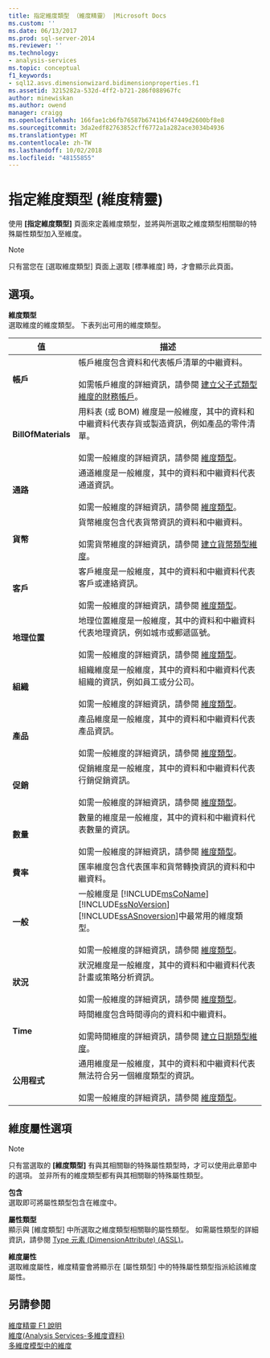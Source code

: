 ```yaml
---
title: 指定維度類型 （維度精靈） |Microsoft Docs
ms.custom: ''
ms.date: 06/13/2017
ms.prod: sql-server-2014
ms.reviewer: ''
ms.technology:
- analysis-services
ms.topic: conceptual
f1_keywords:
- sql12.asvs.dimensionwizard.bidimensionproperties.f1
ms.assetid: 3215282a-532d-4ff2-b721-286f088967fc
author: minewiskan
ms.author: owend
manager: craigg
ms.openlocfilehash: 166fae1cb6fb76587b6741b6f47449d2600bf8e8
ms.sourcegitcommit: 3da2edf82763852cff6772a1a282ace3034b4936
ms.translationtype: MT
ms.contentlocale: zh-TW
ms.lasthandoff: 10/02/2018
ms.locfileid: "48155855"
---
```

# <a name="specify-dimension-type-dimension-wizard"></a>指定維度類型 (維度精靈)
  使用 **[指定維度類型]** 頁面來定義維度類型，並將與所選取之維度類型相關聯的特殊屬性類型加入至維度。  
  
> [!NOTE]  
>  只有當您在 [選取維度類型] 頁面上選取 [標準維度] 時，才會顯示此頁面。  
  
## <a name="options"></a>選項。  
 **維度類型**  
 選取維度的維度類型。 下表列出可用的維度類型。  
  
|值|描述|  
|-----------|-----------------|  
|**帳戶**|帳戶維度包含資料和代表帳戶清單的中繼資料。<br /><br /> 如需帳戶維度的詳細資訊，請參閱 [建立父子式類型維度的財務帳戶](multidimensional-models/database-dimensions-finance-account-of-parent-child-type.md)。|  
|**BillOfMaterials**|用料表 (或 BOM) 維度是一般維度，其中的資料和中繼資料代表存貨或製造資訊，例如產品的零件清單。<br /><br /> 如需一般維度的詳細資訊，請參閱 [維度類型](multidimensional-models-olap-logical-dimension-objects/database-dimension-properties-types.md)。|  
|**通路**|通道維度是一般維度，其中的資料和中繼資料代表通道資訊。<br /><br /> 如需一般維度的詳細資訊，請參閱 [維度類型](multidimensional-models-olap-logical-dimension-objects/database-dimension-properties-types.md)。|  
|**貨幣**|貨幣維度包含代表貨幣資訊的資料和中繼資料。<br /><br /> 如需貨幣維度的詳細資訊，請參閱 [建立貨幣類型維度](multidimensional-models/database-dimensions-create-a-currency-type-dimension.md)。|  
|**客戶**|客戶維度是一般維度，其中的資料和中繼資料代表客戶或連絡資訊。<br /><br /> 如需一般維度的詳細資訊，請參閱 [維度類型](multidimensional-models-olap-logical-dimension-objects/database-dimension-properties-types.md)。|  
|**地理位置**|地理位置維度是一般維度，其中的資料和中繼資料代表地理資訊，例如城市或郵遞區號。<br /><br /> 如需一般維度的詳細資訊，請參閱 [維度類型](multidimensional-models-olap-logical-dimension-objects/database-dimension-properties-types.md)。|  
|**組織**|組織維度是一般維度，其中的資料和中繼資料代表組織的資訊，例如員工或分公司。<br /><br /> 如需一般維度的詳細資訊，請參閱 [維度類型](multidimensional-models-olap-logical-dimension-objects/database-dimension-properties-types.md)。|  
|**產品**|產品維度是一般維度，其中的資料和中繼資料代表產品資訊。<br /><br /> 如需一般維度的詳細資訊，請參閱 [維度類型](multidimensional-models-olap-logical-dimension-objects/database-dimension-properties-types.md)。|  
|**促銷**|促銷維度是一般維度，其中的資料和中繼資料代表行銷促銷資訊。<br /><br /> 如需一般維度的詳細資訊，請參閱 [維度類型](multidimensional-models-olap-logical-dimension-objects/database-dimension-properties-types.md)。|  
|**數量**|數量的維度是一般維度，其中的資料和中繼資料代表數量的資訊。<br /><br /> 如需一般維度的詳細資訊，請參閱 [維度類型](multidimensional-models-olap-logical-dimension-objects/database-dimension-properties-types.md)。|  
|**費率**|匯率維度包含代表匯率和貨幣轉換資訊的資料和中繼資料。|  
|**一般**|一般維度是 [!INCLUDE[msCoName](../includes/msconame-md.md)] [!INCLUDE[ssNoVersion](../includes/ssnoversion-md.md)] [!INCLUDE[ssASnoversion](../includes/ssasnoversion-md.md)]中最常用的維度類型。<br /><br /> 如需一般維度的詳細資訊，請參閱 [維度類型](multidimensional-models-olap-logical-dimension-objects/database-dimension-properties-types.md)。|  
|**狀況**|狀況維度是一般維度，其中的資料和中繼資料代表計畫或策略分析資訊。<br /><br /> 如需一般維度的詳細資訊，請參閱 [維度類型](multidimensional-models-olap-logical-dimension-objects/database-dimension-properties-types.md)。|  
|**Time**|時間維度包含時間導向的資料和中繼資料。<br /><br /> 如需時間維度的詳細資訊，請參閱 [建立日期類型維度](multidimensional-models/database-dimensions-create-a-date-type-dimension.md)。|  
|**公用程式**|通用維度是一般維度，其中的資料和中繼資料代表無法符合另一個維度類型的資訊。<br /><br /> 如需一般維度的詳細資訊，請參閱 [維度類型](multidimensional-models-olap-logical-dimension-objects/database-dimension-properties-types.md)。|  
  
## <a name="dimension-attributes-options"></a>維度屬性選項  
  
> [!NOTE]  
>  只有當選取的 **[維度類型]** 有與其相關聯的特殊屬性類型時，才可以使用此章節中的選項。 並非所有的維度類型都有與其相關聯的特殊屬性類型。  
  
 **包含**  
 選取即可將屬性類型包含在維度中。  
  
 **屬性類型**  
 顯示與 [維度類型] 中所選取之維度類型相關聯的屬性類型。 如需屬性類型的詳細資訊，請參閱 [Type 元素 &#40;DimensionAttribute&#41; &#40;ASSL&#41;](scripting/properties/type-element-dimensionattribute-assl.md)。  
  
 **維度屬性**  
 選取維度屬性，維度精靈會將顯示在 [屬性類型] 中的特殊屬性類型指派給該維度屬性。  
  
## <a name="see-also"></a>另請參閱  
 [維度精靈 F1 說明](dimension-wizard-f1-help.md)   
 [維度&#40;Analysis Services-多維度資料&#41;](multidimensional-models-olap-logical-dimension-objects/dimensions-analysis-services-multidimensional-data.md)   
 [多維度模型中的維度](multidimensional-models/dimensions-in-multidimensional-models.md)  
  
  
